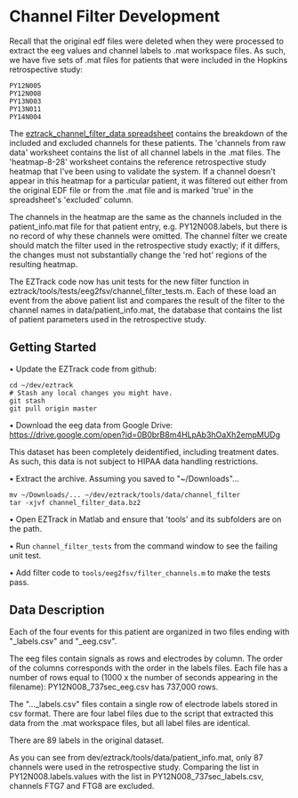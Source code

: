 # Channel Filter Development

Recall that the original edf files were deleted when they were processed to extract the eeg values and channel labels to .mat workspace files. As such, we have five sets of .mat files for patients that were included in the Hopkins retrospective study:

    PY12N005
    PY12N008
    PY13N003
    PY13N011
    PY14N004

The [eztrack_channel_filter_data spreadsheet](../tools/data/channel_filter/eztrack_channel_filter_data.xlsx) contains the breakdown of the included and excluded channels for these patients. The 'channels from raw data' worksheet contains the list of all channel labels in the .mat files. The 'heatmap-8-28' worksheet contains the reference retrospective study heatmap that I've been using to validate the system. If a channel doesn't appear in this heatmap for a particular patient, it was filtered out either from the original EDF file or from the .mat file and is marked 'true' in the spreadsheet's 'excluded' column.

The channels in the heatmap are the same as the channels included in the patient_info.mat file for that patient entry, e.g. PY12N008.labels, but there is no record of why these channels were omitted. The channel filter we create should match the filter used in the retrospective study exactly; if it differs, the changes must not substantially change the 'red hot' regions of the resulting heatmap.

The EZTrack code now has unit tests for the new filter function in eztrack/tools/tests/eeg2fsv/channel_filter_tests.m. Each of these load an event from the above patient list and compares the result of the filter to the channel names in data/patient_info.mat, the database that contains the list of patient parameters used in the retrospective study.


## Getting Started

• Update the EZTrack code from github:

    cd ~/dev/eztrack
    # Stash any local changes you might have.
    git stash
    git pull origin master

• Download the eeg data from Google Drive: https://drive.google.com/open?id=0B0brB8m4HLpAb3hOaXh2empMUDg

This dataset has been completely deidentified, including treatment dates. As such, this data is not subject to HIPAA data handling restrictions.

• Extract the archive. Assuming you saved to "~/Downloads"...

    mv ~/Downloads/... ~/dev/eztrack/tools/data/channel_filter
    tar -xjvf channel_filter_data.bz2

• Open EZTrack in Matlab and ensure that 'tools' and its subfolders are on the path.

• Run `channel_filter_tests` from the command window to see the failing unit test.

• Add filter code to `tools/eeg2fsv/filter_channels.m` to make the tests pass.


## Data Description

Each of the four events for this patient are organized in two files ending with "_labels.csv" and "_eeg.csv".

The eeg files contain signals as rows and electrodes by column. The order of the columns corresponds with the order in the labels files. Each file has a number of rows equal to (1000 x the number of seconds appearing in the filename): PY12N008_737sec_eeg.csv has 737,000 rows.

The "..._labels.csv" files contain a single row of electrode labels stored in csv format. There are four label files due to the script that extracted this data from the .mat workspace files, but all label files are identical.

There are 89 labels in the original dataset.

As you can see from dev/eztrack/tools/data/patient_info.mat, only 87 channels were used in the retrospective study. Comparing the list in PY12N008.labels.values with the list in PY12N008_737sec_labels.csv, channels FTG7 and FTG8 are excluded.

